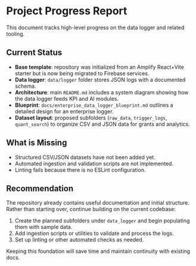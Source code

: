 # Project Progress Report

This document tracks high-level progress on the data logger and related tooling.

## Current Status
- **Base template**: repository was initialized from an Amplify React+Vite starter but is now being migrated to Firebase services.
- **Data logger**: `data/logger` folder stores JSON logs with a documented schema.
- **Architecture**: main `README.md` includes a system diagram showing how the data logger feeds KPI and AI modules.
- **Blueprint**: `docs/enterprise_data_logger_blueprint.md` outlines a detailed design for an enterprise logger.
- **Dataset layout**: proposed subfolders (`raw_data`, `trigger_logs`, `quant_search`) to organize CSV and JSON data for grants and analytics.

## What is Missing
- Structured CSV/JSON datasets have not been added yet.
- Automated ingestion and validation scripts are not implemented.
- Linting fails because there is no ESLint configuration.

## Recommendation
The repository already contains useful documentation and initial structure. Rather than starting over, continue building on the current codebase:
1. Create the planned subfolders under `data_logger` and begin populating them with sample data.
2. Add ingestion scripts or utilities to validate and process the logs.
3. Set up linting or other automated checks as needed.

Keeping this foundation will save time and maintain continuity with existing docs.

